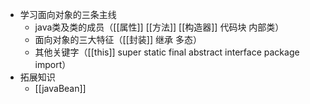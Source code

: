 - 学习面向对象的三条主线
	- java类及类的成员（[[属性]] [[方法]] [[构造器]] 代码块 内部类）
	- 面向对象的三大特征（[[封装]] 继承 多态）
	- 其他关键字（[[this]] super static final abstract interface package import）
- 拓展知识
	- [[javaBean]]

